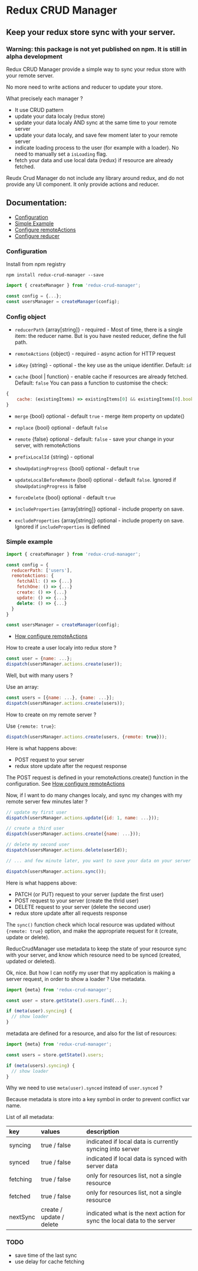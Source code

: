 Redux CRUD Manager
===================

## Keep your redux store sync with your server.

### Warning: this package is not yet published on npm. It is still in alpha development

Redux CRUD Manager provide a simple way to sync your redux store with your remote server.

No more need to write actions and reducer to update your store. 

What precisely each manager ?

* It use CRUD pattern
* update your data localy (redux store)
* update your data localy AND sync at the same time to your remote server
* update your data localy, and save few moment later to your remote server
* indicate loading process to the user (for example with a loader). No need to manually set a ```isLoading``` flag.
* fetch your data and use local data (redux) if resource are already fetched.

Reudx Crud Manager do not include any library around redux, and do not provide any UI component. It only provide actions and reducer.

## Documentation:

* [Configuration](#configuration)
* [Simple Example](#simple-example)
* [Configure remoteActions](docs/remote-actions.md)
* [Configure reducer](docs/reducer.md)

### Configuration

Install from npm registry
```
npm install redux-crud-manager --save
```

<a id="configuration"></a>

```js
import { createManager } from 'redux-crud-manager';

const config = {...};
const usersManager = createManager(config);
```

### Config object



* ```reducerPath``` {array[string]} - required - Most of time, there is a single item: the reducer name. But is you have nested reducer, define the full path.


* ```remoteActions```  {object} - required - async action for HTTP request


* ```idKey``` {string} - optional - the key use as the unique identifier. Default: ```id```


* ```cache``` {bool | function} - enable cache if resources are already fetched. Default: ```false```
You can pass a function to customise the check:
```js
{
    cache: (existingItems) => existingItems[0] && existingItems[0].bookId === someBookId
}
```


* ```merge``` {bool} optional - default ```true``` - merge item property on update()


* ```replace``` {bool} optional - default ```false```


* ```remote``` {false} optional - default: ```false``` - save your change in your server, with remoteActions


* ```prefixLocalId``` {string} - optional


* ```showUpdatingProgress``` {bool} optional - default ```true```


* ```updateLocalBeforeRemote``` {bool} optional - default ```false```. Ignored if ```showUpdatingProgress``` is false


* ```forceDelete``` {bool} optional - default ```true```


* ```includeProperties``` {array[string]} optional - include property on save.


* ```excludeProperties``` {array[string]} optional - include property on save. Ignored if ```includeProperties``` is defined



<a id="simple-example"></a>

### Simple example

```js
import { createManager } from 'redux-crud-manager';

const config = {
  reducerPath: ['users'],
  remoteActions: {
    fetchAll: () => {...}
    fetchOne: () => {...}
    create: () => {...}
    update: () => {...}
    delete: () => {...}
  }
}

const usersManager = createManager(config);
```

* [How configure remoteActions](docs/remote-actions.md)

How to create a user localy into redux store ?
```js
const user = {name: ...};
dispatch(usersManager.actions.create(user));
```

Well, but with many users ?

Use an array:
```js
const users = [{name: ...}, {name: ...}];
dispatch(usersManager.actions.create(users));
```

How to create on my remote server ?

Use ```{remote: true}```:

```js
dispatch(usersManager.actions.create(users, {remote: true}));
```

Here is what happens above:
* POST request to your server
* redux store update after the request response

The POST request is defined in your remoteActions.create() function in the configuration.
See [How configure remoteActions](docs/remote-actions.md)

Now, if I want to do many changes localy, and sync my changes with my remote server few minutes later ? 

```js
// update my first user
dispatch(usersManager.actions.update({id: 1, name: ...}));

// create a third user
dispatch(usersManager.actions.create({name: ...}));

// delete my second user
dispatch(usersManager.actions.delete(userId));

// ... and few minute later, you want to save your data on your server

dispatch(usersManager.actions.sync());
```

Here is what happens above:
* PATCH (or PUT) request to your server (update the first user)
* POST request to your server (create the thrid user)
* DELETE request to your server (delete the second user)
* redux store update after all requests response

The ```sync()``` function check which local resource was updated without ```{remote: true}``` option, and make the appropriate request for it (create, update or delete).

ReducCrudManager use metadata to keep the state of your resource sync with your server, and know which resource need to be synced (created, updated or deleted).

Ok, nice. But how I can notify my user that my application is making a server request, in order to show a loader ?
Use metadata.

```js
import {meta} from 'redux-crud-manager';

const user = store.getState().users.find(...);

if (meta(user).syncing) {
  // show loader
}
``` 

metadata are defined for a resource, and also for the list of resources:

```js
import {meta} from 'redux-crud-manager';

const users = store.getState().users;

if (meta(users).syncing) {
  // show loader
}
``` 

Why we need to use ```meta(user).synced``` instead of ```user.synced``` ?

Because metadata is store into a key symbol in order to prevent conflict var name.

List of all metadata:

| key | values | description |
|:-------|:------|:------|
|syncing|true / false|indicated if local data is currently syncing into server|
|synced|true / false|indicated if local data is synced with server data|
|fetching|true / false|only for resources list, not a single resource| 
|fetched|true / false|only for resources list, not a single resource| 
|nextSync|create / update / delete|indicated what is the next action for sync the local data to the server|


### TODO
* save time of the last sync
* use delay for cache fetching
